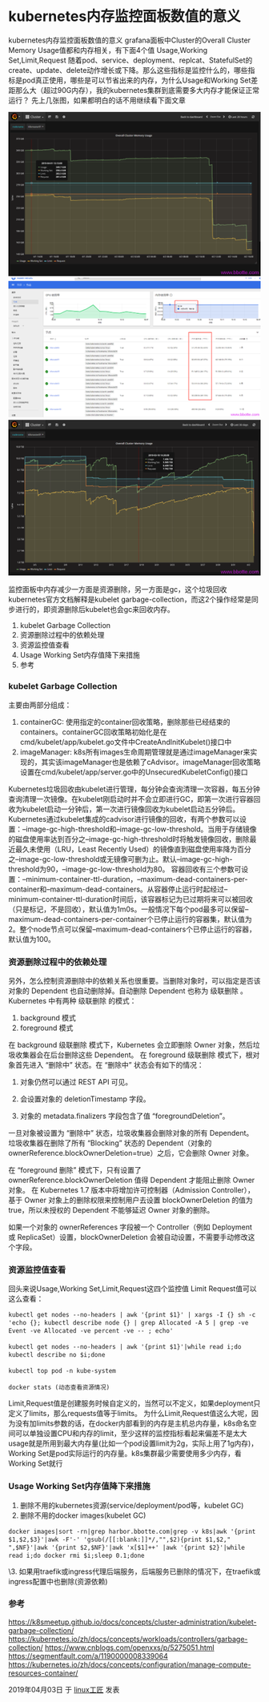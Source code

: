 # kubernetes内存监控面板数值的意义



kubernetes内存监控面板数值的意义
grafana面板中Cluster的Overall Cluster Memory Usage值都和内存相关，有下面4个值
Usage,Working Set,Limit,Request
随着pod、service、deployment、replcat、StatefulSet的create、update、delete动作增长或下降。那么这些指标是监控什么的，哪些指标是pod真正使用，哪些是可以节省出来的内存，为什么Usage和Working Set差距那么大（超过90G内存），我的kubernetes集群到底需要多大内存才能保证正常运行？
先上几张图，如果都明白的话不用继续看下面文章

![kubernetes内存监控面板数值的意义 - 第1张](../images/2019/04/k8s-monitor-memory1.png) ![kubernetes内存监控面板数值的意义 - 第2张  | linux工匠|关注运维自动化|Python开发|linux高可用集群|数据库维护|性能提优|系统架构](../images/2019/04/k8s-monitor-memory3.png) ![kubernetes内存监控面板数值的意义 - 第3张  | linux工匠|关注运维自动化|Python开发|linux高可用集群|数据库维护|性能提优|系统架构](../images/2019/04/k8s-monitor-memory2.png)

监控面板中内存减少一方面是资源删除，另一方面是gc，这个垃圾回收kubernetes官方文档解释是kubelet garbage-collection，而这2个操作经常是同步进行的，即资源删除后kubelet也会gc来回收内存。

1. kubelet Garbage Collection
2. 资源删除过程中的依赖处理
3. 资源监控值查看
4. Usage Working Set内存值降下来措施
5. 参考

### kubelet Garbage Collection

主要由两部分组成：
1.  containerGC: 使用指定的container回收策略，删除那些已经结束的containers。containerGC回收策略初始化是在cmd/kubelet/app/kubelet.go文件中CreateAndInitKubelet()接口中
2.  imageManager: k8s所有images生命周期管理就是通过imageManager来实现的，其实该imageManager也是依赖了cAdvisor。imageManager回收策略设置在cmd/kubelet/app/server.go中的UnsecuredKubeletConfig()接口

Kubernetes垃圾回收由kubelet进行管理，每分钟会查询清理一次容器，每五分钟查询清理一次镜像。在kubelet刚启动时并不会立即进行GC，即第一次进行容器回收为kubelet启动一分钟后，第一次进行镜像回收为kubelet启动五分钟后。
Kubernetes通过kubelet集成的cadvisor进行镜像的回收，有两个参数可以设置：–image-gc-high-threshold和–image-gc-low-threshold。当用于存储镜像的磁盘使用率达到百分之–image-gc-high-threshold时将触发镜像回收，删除最近最久未使用（LRU，Least Recently Used）的镜像直到磁盘使用率降为百分之–image-gc-low-threshold或无镜像可删为止。默认–image-gc-high-threshold为90，–image-gc-low-threshold为80。
容器回收有三个参数可设置：–minimum-container-ttl-duration，–maximum-dead-containers-per-container和–maximum-dead-containers。从容器停止运行时起经过–minimum-container-ttl-duration时间后，该容器标记为已过期将来可以被回收（只是标记，不是回收），默认值为1m0s。一般情况下每个pod最多可以保留–maximum-dead-containers-per-container个已停止运行的容器集，默认值为2。整个node节点可以保留–maximum-dead-containers个已停止运行的容器，默认值为100。

### 资源删除过程中的依赖处理

另外，怎么控制资源删除中的依赖关系也很重要。当删除对象时，可以指定是否该对象的 Dependent 也自动删除掉。自动删除 Dependent 也称为 级联删除 。 Kubernetes 中有两种 级联删除 的模式：
1.  background 模式
2.  foreground 模式

在 background 级联删除 模式下，Kubernetes 会立即删除 Owner 对象，然后垃圾收集器会在后台删除这些 Dependent。
在 foreground 级联删除 模式下，根对象首先进入 “删除中” 状态。在 “删除中” 状态会有如下的情况：
1.  对象仍然可以通过 REST API 可见。
2.  会设置对象的 deletionTimestamp 字段。

3.  对象的 metadata.finalizers 字段包含了值 “foregroundDeletion”。

一旦对象被设置为 “删除中” 状态，垃圾收集器会删除对象的所有 Dependent。 垃圾收集器在删除了所有 “Blocking” 状态的 Dependent（对象的 ownerReference.blockOwnerDeletion=true）之后，它会删除 Owner 对象。

在 “foreground 删除” 模式下，只有设置了 ownerReference.blockOwnerDeletion 值得 Dependent 才能阻止删除 Owner 对象。 在 Kubernetes 1.7 版本中将增加许可控制器（Admission Controller），基于 Owner 对象上的删除权限来控制用户去设置 blockOwnerDeletion 的值为 true，所以未授权的 Dependent 不能够延迟 Owner 对象的删除。

如果一个对象的 ownerReferences 字段被一个 Controller（例如 Deployment 或 ReplicaSet）设置，blockOwnerDeletion 会被自动设置，不需要手动修改这个字段。

### 资源监控值查看

回头来说Usage,Working Set,Limit,Request这四个监控值
Limit Request值可以这么查看：

```
kubectl get nodes --no-headers | awk '{print $1}' | xargs -I {} sh -c 'echo {}; kubectl describe node {} | grep Allocated -A 5 | grep -ve Event -ve Allocated -ve percent -ve -- ; echo'
 
kubectl get nodes --no-headers | awk '{print $1}'|while read i;do kubectl describe no $i;done
 
kubectl top pod -n kube-system
 
docker stats (动态查看资源情况)
```

Limit,Request值是创建服务时候自定义的，当然可以不定义，如果deployment只定义了limits，那么requests值等于limits。
为什么Limit,Request值这么大呢，因为没有加limits参数的话，在docker内部看到的内存是主机总内存量，k8s命名空间可以单独设置CPU和内存的limit，至少这样的监控指标看起来偏差不是太大
usage就是所用到最大内存量(比如一个pod设置limit为2g，实际上用了1g内存)，Working Set是pod实际运行的内存量。k8s集群最少需要使用多少内存，看Working Set就行

### Usage Working Set内存值降下来措施

1.  删除不用的kubernetes资源(service/deployment/pod等，kubelet GC)
2.  删除不用的docker images(kubelet GC)

```
docker images|sort -rn|grep harbor.bbotte.com|grep -v k8s|awk '{print $1,$2,$3}'|awk -F'-' 'gsub(/[[:blank:]]*/,"",$2){print $1,$2," ",$NF}'|awk '{print $2,$NF}'|awk 'x[$1]++' |awk '{print $2}'|while read i;do docker rmi $i;sleep 0.1;done
```

\3. 如果用traefik或ingress代理后端服务，后端服务已删除的情况下，在traefik或ingress配置中也删除(资源依赖)

### 参考

<https://k8smeetup.github.io/docs/concepts/cluster-administration/kubelet-garbage-collection/>
<https://kubernetes.io/zh/docs/concepts/workloads/controllers/garbage-collection/>
<https://www.cnblogs.com/openxxs/p/5275051.html>
<https://segmentfault.com/a/1190000008339064>
<https://kubernetes.io/zh/docs/concepts/configuration/manage-compute-resources-container/>

2019年04月03日 于 [linux工匠](http://www.bbotte.com/) 发表





























